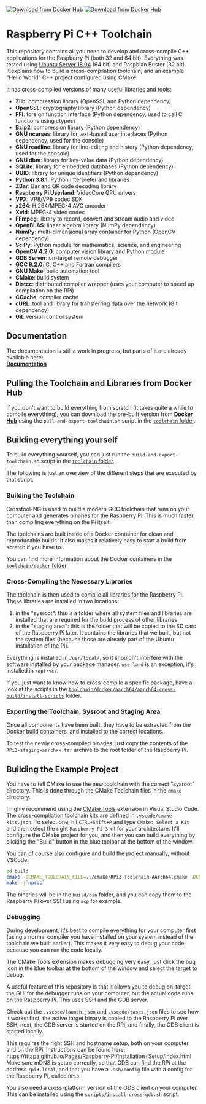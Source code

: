 [![Download from Docker Hub](https://img.shields.io/docker/pulls/tttapa/aarch64-python-opencv-cross?label=Docker%20Hub%20AArch64&logo=docker)](https://hub.docker.com/repository/docker/tttapa/aarch64-python-opencv-cross)
[![Download from Docker Hub](https://img.shields.io/docker/pulls/tttapa/aarch64-develop-cross?label=Docker%20Hub%20AArch64%20(dev)&logo=docker)](https://hub.docker.com/r/tttapa/aarch64-devel-cross)

# Raspberry Pi C++ Toolchain

This repository contains all you need to develop and cross-compile C++ applications for the Raspberry Pi (both 32 and 64 bit).
Everything was tested using [Ubuntu Server 18.04](https://ubuntu.com/download/raspberry-pi) (64 bit) and Raspbian Buster (32 bit).  
It explains how to build a cross-compilation toolchain, and an example "Hello World" C++ project configured using CMake.

It has cross-compiled versions of many useful libraries and tools:

 - **Zlib**: compression library (OpenSSL and Python dependency)
 - **OpenSSL**: cryptography library (Python dependency)
 - **FFI**: foreign function interface (Python dependency, used to call C functions using ctypes)
 - **Bzip2**: compression library (Python dependency)
 - **GNU ncurses**: library for text-based user interfaces (Python dependency, used for the console)
 - **GNU readline**: library for line-editing and history (Python dependency, used for the console)
 - **GNU dbm**: library for key-value data (Python dependency)
 - **SQLite**: library for embedded databases (Python dependency)
 - **UUID**: library for unique identifiers (Python dependency)
 - **Python 3.8.1**: Python interpreter and libraries
 - **ZBar**: Bar and QR code decoding library
 - **Raspberry Pi Userland**: VideoCore GPU drivers
 - **VPX**: VP8/VP9 codec SDK
 - **x264**: H.264/MPEG-4 AVC encoder
 - **Xvid**: MPEG-4 video codec
 - **FFmpeg**: library to record, convert and stream audio and video
 - **OpenBLAS**: linear algebra library (NumPy dependency)
 - **NumPy**: multi-dimensional array container for Python (OpenCV dependency)
 - **SciPy**: Python module for mathematics, science, and engineering
 - **OpenCV 4.2.0**: computer vision library and Python module
 - **GDB Server**: on-target remote debugger
 - **GCC 9.2.0**: C, C++ and Fortran compilers
 - **GNU Make**: build automation tool
 - **CMake**: build system
 - **Distcc**: distributed compiler wrapper (uses your computer to speed up compilation on the RPi)
 - **CCache**: compiler cache
 - **cURL**: tool and library for transferring data over the network (Git dependency)
 - **Git**: version control system
 
## Documentation
 
The documentation is still a work in progress, but parts of it are already available here:  
[**Documentation**](https://tttapa.github.io/Pages/Raspberry-Pi/C++-Development/index.html)

## Pulling the Toolchain and Libraries from Docker Hub

If you don't want to build everything from scratch (it takes quite a while to compile everything),
you can download the pre-built version from [**Docker Hub**](https://hub.docker.com/r/tttapa/rpi3-aarch64-installed)
using the `pull-and-export-toolchain.sh` script in the [`toolchain` folder](toolchain).

## Building everything yourself

To build everything yourself, you can just run the `build-and-export-toolchain.sh` script in the [`toolchain` folder](toolchain).

The following is just an overview of the different steps that are executed by that script.

### Building the Toolchain

Crosstool-NG is used to build a modern GCC toolchain that runs on your computer and generates binaries for the Raspberry Pi.
This is much faster than compiling everything on the Pi itself.

The toolchains are built inside of a Docker container for clean and reproducable builds. 
It also makes it relatively easy to start a build from scratch if you have to.

You can find more information about the Docker containers in the [`toolchain/docker` folder](toolchain/docker).

### Cross-Compiling the Necessary Libraries

The toolchain is then used to compile all libraries for the Raspberry Pi.  
These libraries are installed in two locations:
1. in the "sysroot": this is a folder where all system files and libraries are installed that are required for the build process of other libraries
2. in the "staging area": this is the folder that will be copied to the SD card of the Raspberry Pi later. It contains the libraries that we built, but not the system files (because those are already part of the Ubuntu installation of the Pi).

Everything is installed in `/usr/local/`, so it shouldn't interfere with the software installed by your package manager.
`userland` is an exception, it's installed in `/opt/vc/`.

If you just want to know how to cross-compile a specific package, have a look at the scripts in the
[`toolchain/docker/aarch64/aarch64-cross-build/install-scripts`](toolchain/docker/aarch64/aarch64-cross-build/install-scripts) folder.  

### Exporting the Toolchain, Sysroot and Staging Area

Once all components have been built, they have to be extracted from the Docker build containers, and installed to the correct locations.  

To test the newly cross-compiled binaries, just copy the contents of the `RPi3-staging-aarchxx.tar` archive to the root folder of the Raspberry Pi.

## Building the Example Project

You have to tell CMake to use the new toolchain with the correct "sysroot" directory. This is done through the CMake Toolchain files in the `cmake` directory.

I highly recommend using the [CMake Tools](https://marketplace.visualstudio.com/items?itemName=ms-vscode.cmake-tools) extension in Visual Studio Code. 
The cross-compilation toolchain kits are defined in `.vscode/cmake-kits.json`. To select one, hit `CTRL+Shift+P` and type `CMake: Select a Kit` and then select the right `Raspberry Pi 3` kit for your architecture.
It'll configure the CMake project for you, and then you can build everything by clicking the "Build" button in the blue toolbar at the bottom of the window.

You can of course also configure and build the project manually, without VSCode:

```sh
cd build
cmake -DCMAKE_TOOLCHAIN_FILE=../cmake/RPi3-Toolchain-AArch64.cmake -DCMAKE_BUILD_TYPE=Debug ..
make -j`nproc`
```

The binaries will be in the `build/bin` folder, and you can copy them to the Raspberry Pi over SSH using `scp` for example.

### Debugging

During development, it's best to compile everything for your computer first (using a normal compiler you have installed on your system instead of the toolchain we built earlier).
This makes it very easy to debug your code because you can run the code locally.

The CMake Tools extension makes debugging very easy, just click the bug icon in the blue toolbar at the bottom of the window and select the target to debug.

A useful feature of this repository is that it allows you to debug on-target: the GUI for the debugger runs on your computer, but the actual code runs on the Raspberry Pi. This uses SSH and the GDB server.

Check out the `.vscode/launch.json` and `.vscode/tasks.json` files to see how it works: first, the active target binary is copied to the Raspberry Pi over SSH, next, the GDB server is started on the RPi, and finally, the GDB client is started locally.

This requires the right SSH and hostname setup, both on your computer and on the RPi. Instructions can be found here: <https://tttapa.github.io/Pages/Raspberry-Pi/Installation+Setup/index.html>  
Make sure mDNS is setup correctly, so that GDB can find the RPi at the address `rpi3.local`, and that you have a `.ssh/config` file with a config for the Raspberry Pi, called `RPi3`.

You also need a cross-platform version of the GDB client on your computer. This can be installed using the `scripts/install-cross-gdb.sh` script.
